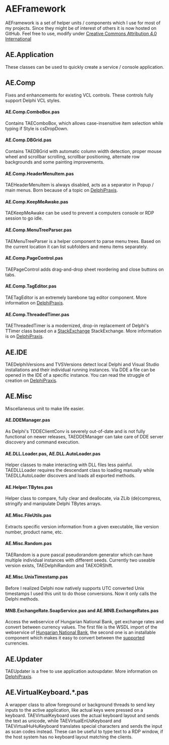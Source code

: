 # AEFramework

AEFramework is a set of helper units / components which I use for most of my projects. Since they might be of interest of others it is now hosted on GitHub. Feel free to use, modify under [Creative Commons Attribution 4.0 International](http://creativecommons.org/licenses/by/4.0/)

## AE.Application
These classes can be used to quickly create a service / console application.

## AE.Comp
Fixes and enhancements for existing VCL controls. These controls fully support Delphi VCL styles.

#### AE.Comp.ComboBox.pas
Contains TAEComboBox, which allows case-insensitive item selection while typing if Style is csDropDown.

#### AE.Comp.DBGrid.pas
Contains TAEDBGrid with automatic column width detection, proper mouse wheel and scrollbar scrolling, scrollbar positioning, alternate row backgrounds and some painting improvements.

#### AE.Comp.HeaderMenuItem.pas
TAEHeaderMenuItem is always disabled, acts as a separator in Popup / main menus. Born because of a topic on [DelphiPraxis](https://en.delphipraxis.net/topic/5397-tpopupmenu-with-group-headers).

#### AE.Comp.KeepMeAwake.pas
TAEKeepMeAwake can be used to prevent a computers console or RDP session to go idle.

#### AE.Comp.MenuTreeParser.pas
TAEMenuTreeParser is a helper component to parse menu trees. Based on the current location it can list subfolders and menu items separately.

#### AE.Comp.PageControl.pas
TAEPageControl adds drag-and-drop sheet reordering and close buttons on tabs.

#### AE.Comp.TagEditor.pas
TAETagEditor is an extremely barebone tag editor component. More information on [DelphiPraxis](https://en.delphipraxis.net/topic/14451-very-simple-tag-editor-component).

#### AE.Comp.ThreadedTimer.pas
TAEThreadedTimer is a modernized, drop-in replacement of Delphi's TTimer class based on a [StackExchange](https://codereview.stackexchange.com/questions/153819/ttimerthread-threaded-timer-class) StackExchange. More information is on [DelphiPraxis](https://en.delphipraxis.net/topic/6621-tthreadedtimer).

## AE.IDE
TAEDelphiVersions and TVSVersions detect local Delphi and Visual Studio installations and their individual running instances. Via DDE a file can be opened in the IDE of a specific instance. You can read the struggle of creation on [DelphiPraxis](https://en.delphipraxis.net/topic/7955-how-to-open-a-file-in-the-already-running-ide).

## AE.Misc
Miscellaneous unit to make life easier.

#### AE.DDEManager.pas
As Delphi's TDDEClientConv is severely out-of-date and is not fully functional on newer releases, TAEDDEManager can take care of DDE server discovery and command execution.

#### AE.DLL.Loader.pas, AE.DLL.AutoLoader.pas
Helper classes to make interacting with DLL files less painful. TAEDLLLoader requires the descendant class to loading manually while TAEDLLAutoLoader discovers and loads all exported methods.

#### AE.Helper.TBytes.pas
Helper class to compare, fully clear and deallocate, via ZLib (de)compress, stringify and manipulate Delphi TBytes arrays.

#### AE.Misc.FileUtils.pas
Extracts specific version information from a given executable, like version number, product name, etc.

#### AE.Misc.Random.pas
TAERandom is a pure pascal pseudorandom generator which can have multiple individual instances with different seeds. Currently two useable version exists, TAEDelphiRandom and TAEXORShift.

#### AE.Misc.UnixTimestamp.pas
Before I realized Delphi now natively supports UTC converted Unix timestamps I used this unit to do those conversions. Now it only calls the Delphi methods.

#### MNB.ExchangeRate.SoapService.pas and AE.MNB.ExchangeRates.pas
Access the webservice of Hungarian National Bank, get exchange rates and convert between currency values. The first file is the WSDL import of the webservice of [Hungarian National Bank](https://www.mnb.hu/sajtoszoba/sajtokozlemenyek/2015-evi-sajtokozlemenyek/tajekoztatas-az-arfolyam-webservice-mukodeserol), the second one is an installable component which makes it easy to convert between the [supported](https://mnb.hu/arfolyamok) currencies.

## AE.Updater
TAEUpdater is a free to use application autoupdater. More information on [DelphiPraxis](https://en.delphipraxis.net/topic/7711-free-low-maintenance-update-mechanism).

## AE.VirtualKeyboard.*.pas
A wrapper class to allow foreground or background threads to send key inputs to the active application, like actual keys were pressed on a keyboard. TAEVirtualKeyboard uses the actual keyboard layout and sends the text as unicode, while TAEVirtualEnUsKeyboard and TAEVirtualHuHuKeyboard translates special characters and sends the input as scan codes instead. These can be useful to type text to a RDP window, if the host system has no keyboard layout matching the clients.
